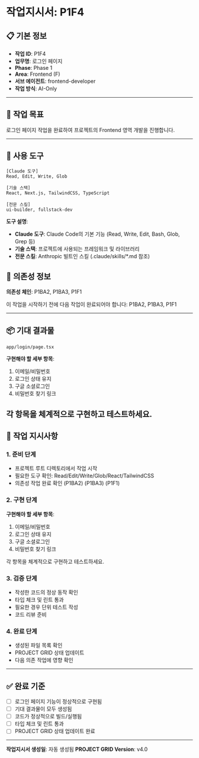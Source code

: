 # 작업지시서: P1F4

## 📋 기본 정보

- **작업 ID**: P1F4
- **업무명**: 로그인 페이지
- **Phase**: Phase 1
- **Area**: Frontend (F)
- **서브 에이전트**: frontend-developer
- **작업 방식**: AI-Only

---

## 🎯 작업 목표

로그인 페이지 작업을 완료하여 프로젝트의 Frontend 영역 개발을 진행합니다.

---

## 🔧 사용 도구

```
[Claude 도구]
Read, Edit, Write, Glob

[기술 스택]
React, Next.js, TailwindCSS, TypeScript

[전문 스킬]
ui-builder, fullstack-dev
```

**도구 설명**:
- **Claude 도구**: Claude Code의 기본 기능 (Read, Write, Edit, Bash, Glob, Grep 등)
- **기술 스택**: 프로젝트에 사용되는 프레임워크 및 라이브러리
- **전문 스킬**: Anthropic 빌트인 스킬 (.claude/skills/*.md 참조)

## 🔗 의존성 정보

**의존성 체인**: P1BA2, P1BA3, P1F1

이 작업을 시작하기 전에 다음 작업이 완료되어야 합니다: P1BA2, P1BA3, P1F1

---

## 📦 기대 결과물

`app/login/page.tsx`


**구현해야 할 세부 항목**:

1. 이메일/비밀번호
2. 로그인 상태 유지
3. 구글 소셜로그인
4. 비밀번호 찾기 링크

각 항목을 체계적으로 구현하고 테스트하세요.
---

## 📝 작업 지시사항

### 1. 준비 단계

- 프로젝트 루트 디렉토리에서 작업 시작
- 필요한 도구 확인: Read/Edit/Write/Glob/React/TailwindCSS
- 의존성 작업 완료 확인 (P1BA2) (P1BA3) (P1F1)

### 2. 구현 단계


**구현해야 할 세부 항목**:

1. 이메일/비밀번호
2. 로그인 상태 유지
3. 구글 소셜로그인
4. 비밀번호 찾기 링크

각 항목을 체계적으로 구현하고 테스트하세요.

### 3. 검증 단계

- 작성한 코드의 정상 동작 확인
- 타입 체크 및 린트 통과
- 필요한 경우 단위 테스트 작성
- 코드 리뷰 준비

### 4. 완료 단계

- 생성된 파일 목록 확인
- PROJECT GRID 상태 업데이트
- 다음 의존 작업에 영향 확인

---

## ✅ 완료 기준

- [ ] 로그인 페이지 기능이 정상적으로 구현됨
- [ ] 기대 결과물이 모두 생성됨
- [ ] 코드가 정상적으로 빌드/실행됨
- [ ] 타입 체크 및 린트 통과
- [ ] PROJECT GRID 상태 업데이트 완료

---

**작업지시서 생성일**: 자동 생성됨
**PROJECT GRID Version**: v4.0
